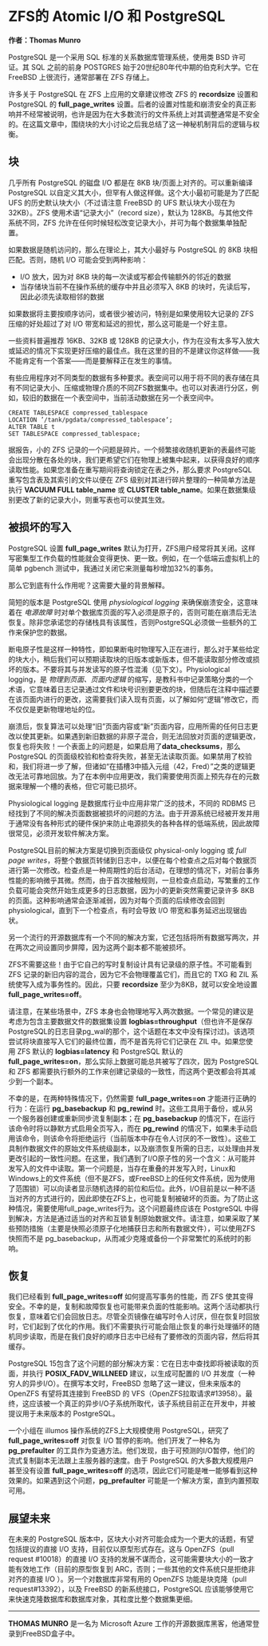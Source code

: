 # ZFS的 Atomic I/O 和 PostgreSQL
**作者：Thomas Munro**

PostgreSQL 是一个采用 SQL 标准的关系数据库管理系统，使用类 BSD 许可证。其 SQL 之前的前身 POSTGRES 始于20世纪80年代中期的伯克利大学。它在 FreeBSD 上很流行，通常部署在 ZFS 存储上。

许多关于 PostgreSQL 在 ZFS 上应用的文章建议修改 ZFS 的 **recordsize** 设置和 PostgreSQL 的 **full_page_writes** 设置。后者的设置对性能和崩溃安全的真正影响并不经常被说明，也许是因为在大多数流行的文件系统上对其调整通常是不安全的。在这篇文章中，围绕块的大小讨论之后我总结了这一神秘机制背后的逻辑与权衡。 

## 块
几乎所有 PostgreSQL 的磁盘 I/O 都是在 8KB 块/页面上对齐的。可以重新编译 PostgreSQL 以自定义其大小，但罕有人做这样做。这个大小最初可能是为了匹配 UFS 的历史默认块大小（不过请注意 FreeBSD 的 UFS 默认块大小现在为 32KB）。ZFS 使用术语“记录大小”（record size），默认为 128KB。与其他文件系统不同，ZFS 允许在任何时候轻松改变记录大小，并可为每个数据集单独配置。

如果数据是随机访问的，那么在理论上，其大小最好与 PostgreSQL 的 8KB 块相匹配。否则，随机 I/O 可能会受到两种影响：

- I/O 放大，因为对 8KB 块的每一次读或写都会传输额外的邻近的数据
- 当存储块当前不在操作系统的缓存中并且必须写入 8KB 的块时，先读后写，因此必须先读取相邻的数据

如果数据将主要按顺序访问，或者很少被访问，特别是如果使用较大记录的 ZFS 压缩的好处超过了对 I/O 带宽和延迟的担忧，那么这可能是一个好主意。

一些资料普遍推荐 16KB、32KB 或 128KB 的记录大小，作为在没有太多写入放大或延迟的情况下实现更好压缩的最佳点。我在这里的目的不是建议你这样做——我不能肯定有一个答案——而是要解释正在发生的事情。

有些应用程序对不同类型的数据有多种要求。表空间可以用于将不同的表存储在具有不同记录大小、压缩或物理介质的不同ZFS数据集中。也可以对表进行分区，例如，较旧的数据在一个表空间中，当前活动数据在另一个表空间中。

```
CREATE TABLESPACE compressed_tablespace
LOCATION ’/tank/pgdata/compressed_tablespace‘;
ALTER TABLE t
SET TABLESPACE compressed_tablespace;
```

据报告，小的 ZFS 记录的一个问题是碎片。一个频繁接收随机更新的表最终可能会出现分散在各处的块，我们更希望它们在物理上被集中起来，以获得良好的顺序读取性能。如果您准备在重写期间将查询锁定在表之外，那么要求 PostgreSQL 重写包含表及其索引的文件以便在 ZFS 级别对其进行碎片整理的一种简单方法是执行 **VACUUM FULL table_name** 或 **CLUSTER table_name**。如果在数据集级别更改了新的记录大小，则重写表也可以使其生效。

## 被损坏的写入
PostgreSQL 设置 **full_page_writes** 默认为打开，ZFS用户经常将其关闭。这样写密集型工作负载的性能就会变得更快、更一致。例如，在一个低端云虚拟机上的简单 pgbench 测试中，我通过关闭它来测量每秒增加32%的事务。

那么它到底有什么作用呢？这需要大量的背景解释。

简短的版本是 PostgreSQL 使用 *physiological logging* 来确保崩溃安全，这意味着在 *电源故障* 时对单个数据库页面的写入必须是原子的，否则可能在崩溃后无法恢复。除非您承诺您的存储栈具有该属性，否则PostgreSQL必须做一些额外的工作来保护您的数据。

断电原子性是这样一种特性，即如果断电时物理写入正在进行，那么对于某些给定的块大小，稍后我们可以预期读取块的旧版本或新版本，但不能读取部分修改或损坏的版本。不要将其与并发读写的原子性混淆（见下文）。Physiological logging，是 *物理到页面、页面内逻辑* 的缩写，是教科书中记录策略分类的一个术语，它意味着日志记录通过文件和块号识别要更改的块，但随后在注释中描述要在该页面内进行的更改，这需要我们读入现有页面，以了解如何“逻辑”修改它，而不仅仅是更新物理地址的位。

崩溃后，恢复算法可以处理“旧”页面内容或“新”页面内容，应用所需的任何日志更改以使其更新。如果遇到新旧数据的非原子混合，则无法回放对页面的逻辑更改，恢复也将失败！一个表面上的问题是，如果启用了**data_checksums**，那么 PostgreSQL 的页面级校验和检查将失败，甚至无法读取页面。如果禁用了校验和，我们将进一步了解，但诸如“在插槽3中插入元组（42，Fred）”之类的逻辑更改无法可靠地回放。为了在本例中应用更改，我们需要使用页面上预先存在的元数据来理解一个槽的表格，但它可能已损坏。

Physiological logging 是数据库行业中应用非常广泛的技术，不同的 RDBMS 已经找到了不同的解决页面数据被损坏的问题的方法。由于开源系统已经被开发并用于通常没有各种形式的硬件保护来防止电源损失的各种各样的低端系统，因此故障很常见，必须开发软件解决方案。

PostgreSQL目前的解决方案是切换到页面级仅 physical-only logging 或 *full page writes*，将整个数据页转储到日志中，以便在每个检查点之后对每个数据页进行第一次修改。检查点是一种周期性的后台活动，在理想的情况下，对前台事务性能的影响微乎其微。然而，由于首次接触规则，一旦检查点启动，写繁重的工作负载可能会突然开始生成更多的日志数据，因为小的更新突然需要记录许多 8KB 的页面。这种影响通常会逐渐减弱，因为对每个页面的后续修改会回到 physiological，直到下一个检查点，有时会导致 I/O 带宽和事务延迟出现锯齿状。

另一个流行的开源数据库有一个不同的解决方案，它还包括将所有数据写两次，并在两次之间设置同步屏障，因为这两个副本都不能被损坏。

ZFS不需要这些！由于它自己的写时复制设计具有记录级的原子性。不可能看到 ZFS 记录的新旧内容的混合，因为它不会物理覆盖它们，而且它的 TXG 和 ZIL 系统使写入成为事务性的。因此，只要 **recordsize** 至少为8KB，就可以安全地设置 **full_page_writes=off**。

请注意，在某些场景中，ZFS 本身也会物理地写入两次数据。一个常见的建议是考虑为包含主要数据文件的数据集设置 **logbias=throughput**（但也许不是保存PostgreSQL的日志目录pg_wal的那个，这个话题在本文中没有探讨过)。该选项尝试将块直接写入它们的最终位置，而不是首先将它们记录在 ZIL 中。如果您使用 ZFS 默认的 **logbias=latency** 和 PostgreSQL 默认的 **full_page_writes=on**，那么实际上数据可能总共被写了四次，因为 PostgreSQL 和 ZFS 都需要执行额外的工作来创建记录级的一致性，而这两个更改都会将其减少到一个副本。

不幸的是，在两种特殊情况下，仍然需要 f**ull_page_writes=on** 才能进行正确的行为：在运行 **pg_basebackup** 和 **pg_rewind** 时。这些工具用于备份，或从另一个服务器创建或重新同步流复制副本；在 **pg_basebackup** 的情况下，在运行该命令时将以静默方式启用全页写入，而在 **pg_rewind** 的情况下，如果未手动启用该命令，则该命令将拒绝运行（当前版本中存在令人讨厌的不一致性）。这些工具制作数据文件的原始文件系统级副本，以及崩溃恢复所需的日志，以处理由并发更改引起的一致性问题。在这里，我们遇到了I/O原子性的另一个含义：从可能并发写入的文件中读取。第一个问题是，当存在重叠的并发写入时，Linux和Windows上的文件系统（但不是ZFS，或FreeBSD上的任何文件系统，因为使用了范围锁）可以向读者显示随机选择的前位和后位。此外，I/O目前是以一种不适当对齐的方式进行的，因此即使在ZFS上，也可能复制被破坏的页面。为了防止这种情况，需要使用full_page_writes行为。这个问题最终应该在  PostgreSQL 中得到解决，方法是通过适当的对齐和互锁复制原始数据文件。请注意，如果采取了某些预防措施（主要是快照必须原子化地捕获日志和所有数据文件），可以使用ZFS快照而不是 pg_basebackup，从而减少克隆或备份一个非常繁忙的系统时的影响。

## 恢复
我们已经看到 **full_page_writes=off** 如何提高写事务的性能，而 ZFS 使其变得安全。不幸的是，复制和故障恢复也可能带来负面的性能影响。这两个活动都执行恢复，意味着它们会回放日志。尽管全页镜像在编写时令人讨厌，但在恢复时回放时，它们起到了优化的作用。我们不需要执行可能会阻止恢复的串行处理循环的随机同步读取，而是在我们良好的顺序日志中已经有了要修改的页面内容，然后将其缓存。

PostgreSQL 15包含了这个问题的部分解决方案：它在日志中查找即将被读取的页面，并执行 **POSIX_FADV_WILLNEED** 建议，以生成可配置的 I/O 并发度（一种穷人的异步I/O）。在撰写本文时，FreeBSD 忽略了这一建议，但未来版本的 OpenZFS 有望将其连接到 FreeBSD 的 VFS（OpenZFS拉取请求#13958）。最终，这应该被一个真正的异步I/O子系统所取代，该子系统目前正在开发中，并被提议用于未来版本的 PostgreSQL。

一个小组在 illumos 操作系统的ZFS上大规模使用 PostgreSQL，研究了 **full_page_writes=off** 对恢复 I/O 暂停的影响。他们开发了一种名为 **pg_prefaulter** 的工具作为变通方法。他们发现，由于可预测的I/O暂停，他们的流式复制副本无法跟上主服务器的速度。由于 PostgreSQL 的大多数大规模用户甚至没有设置 **full_page_writes=off** 的选项，因此它们可能是唯一能够看到这种效果的。如果遇到这个问题，**pg_prefaulter** 可能是一个解决方案，直到内置预取可用。

## 展望未来
在未来的 PostgreSQL 版本中，区块大小对齐可能会成为一个更大的话题，有望包括提议的直接 I/O 支持，目前仅以原型形式存在。这与 OpenZFS（pull request #10018）的直接 I/O 支持的发展不谋而合，这可能需要块大小的一致才能有效地工作（目前的原型恢复到 ARC，否则；一些其他的文件系统只是拒绝非对齐的直接 I/O ）。另一个对数据库非常有用的 OpenZFS 功能是块克隆（pull request#13392），以及 FreeBSD 的新系统接口，PostgreSQL 应该能够使用它来快速克隆数据库和数据库对象，其粒度比整个数据集更细。

---
**THOMAS MUNRO** 是一名为 Microsoft Azure 工作的开源数据库黑客，他通常登录到FreeBSD盒子中。

